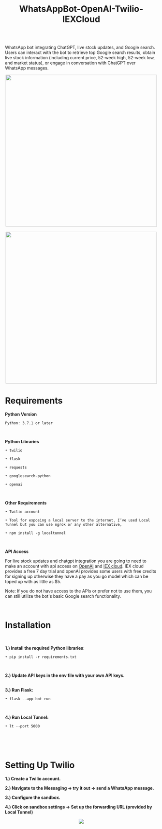 <h1 align="center">WhatsAppBot-OpenAI-Twilio-IEXCloud</h1>

<br>
<br>

WhatsApp bot integrating ChatGPT, live stock updates, and Google search. Users can interact with the bot to retrieve top Google search results, obtain live stock information (including current price, 52-week high, 52-week low, and market status), or engage in conversation with ChatGPT over WhatsApp messages.


<p align="center"> <img src=https://github.com/ramtin-K1996/WhatsAppBot-OpenAI-Twilio-IEXCloud/blob/main/images/part1.gif?raw=true width="500"/><br><br><img src=https://github.com/ramtin-K1996/WhatsAppBot-OpenAI-Twilio-IEXCloud/blob/main/images/part2.gif?raw=true width="500"/> </p> 




<h1>Requirements</h1>

**Python Version** 

`Python: 3.7.1 or later`

<br>
  
**Python Libraries**

`• twilio`

`• flask`

`• requests`

`• googlesearch-python`

`• openai`

<br>

**Other Requirements**

`• Twilio account`

`• Tool for exposing a local server to the internet. I’ve used Local Tunnel but you can use ngrok or any other alternative,`
   
    • npm install -g localtunnel

<br>

**API Access**

For live stock updates and chatgpt integration you are going to need to make an account with api access on [OpenAI](https://openai.com/blog/openai-api) and [IEX cloud](https://iexcloud.io/data-group/market-data). IEX cloud provides a free 7 day trial and openAI provides some users with free credits for signing up otherwise they have a pay as you go model which can be toped up with as little as $5. 

Note: If you do not have access to the APIs or prefer not to use them, you can still utilize the bot's basic Google search functionality.


<br>

<h1>Installation</h1>
<br>

**1.) Install the required Python libraries**:

    • pip install -r requirements.txt
<br>

**2.) Update API keys in the env file with your own API keys.**
<br><br>


**3.) Run Flask:**

    • flask --app bot run
<br>

**4.) Run Local Tunnel:**

    • lt --port 5000
<br>
<br>
<br>
<h1>Setting Up Twilio</h1>

**1.) Create a Twilio account.**

**2.) Navigate to the Messaging -> try it out -> send a WhatsApp message.**

**3.) Configure the sandbox.**

**4.) Click on sandbox settings -> Set up the forwarding URL (provided by Local Tunnel)**




<p align="center"> <img src=https://github.com/ramtin-K1996/WhatsAppBot-OpenAI-Twilio-IEXCloud/blob/main/images/Screenshot%20(678).png?raw=true /></p> 











